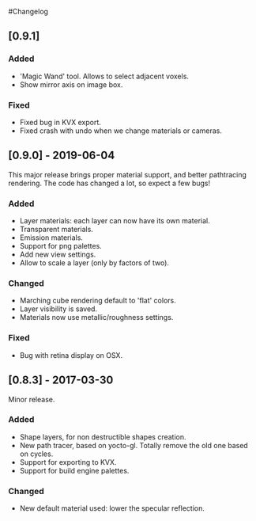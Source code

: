 #Changelog

## [0.9.1]

### Added
- 'Magic Wand' tool.  Allows to select adjacent voxels.
- Show mirror axis on image box.

### Fixed
- Fixed bug in KVX export.
- Fixed crash with undo when we change materials or cameras.


## [0.9.0] - 2019-06-04

This major release brings proper material support, and better pathtracing
rendering.  The code has changed a lot, so expect a few bugs!

### Added
- Layer materials: each layer can now have its own material.
- Transparent materials.
- Emission materials.
- Support for png palettes.
- Add new view settings.
- Allow to scale a layer (only by factors of two).

### Changed
- Marching cube rendering default to 'flat' colors.
- Layer visibility is saved.
- Materials now use metallic/roughness settings.

### Fixed
- Bug with retina display on OSX.


## [0.8.3] - 2017-03-30

Minor release.

### Added
- Shape layers, for non destructible shapes creation.
- New path tracer, based on yocto-gl.  Totally remove the old one based on
  cycles.
- Support for exporting to KVX.
- Support for build engine palettes.

### Changed
- New default material used: lower the specular reflection.
